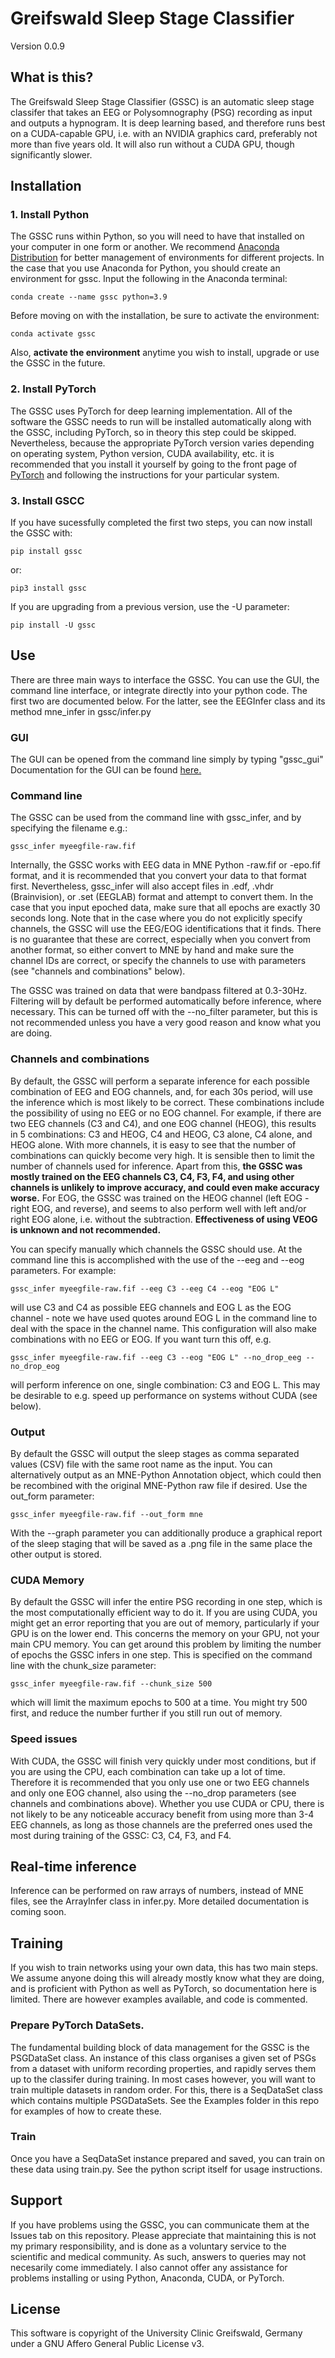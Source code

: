 Greifswald Sleep Stage Classifier
=================================

Version 0.0.9

## What is this?

The Greifswald Sleep Stage Classifier (GSSC) is an automatic sleep stage classifer that takes an EEG or Polysomnography (PSG) recording as input and outputs a hypnogram. It is deep learning based, and therefore runs best on a CUDA-capable GPU, i.e. with an NVIDIA graphics card, preferably not more than five years old. It will also run without a CUDA GPU, though significantly slower.

## Installation

### 1. Install Python
The GSSC runs within Python, so you will need to have that installed on your computer in one form or another. We recommend [Anaconda Distribution](https://www.anaconda.com/products/distribution) for better management of environments for different projects. In the case that you use Anaconda for Python, you should create an environment for gssc. Input the following in the Anaconda terminal:

    conda create --name gssc python=3.9

Before moving on with the installation, be sure to activate the environment:

    conda activate gssc

Also, **activate the environment** anytime you wish to install, upgrade or use the GSSC in the future.

### 2. Install PyTorch
The GSSC uses PyTorch for deep learning implementation. All of the software the GSSC needs to run will be installed automatically along with the GSSC, including PyTorch, so in theory this step could be skipped. Nevertheless, because the appropriate PyTorch version varies depending on operating system, Python version, CUDA availability, etc. it is recommended that you install it yourself by going to the front page of [PyTorch]("https://pytorch.org") and
following the instructions for your particular system.

### 3. Install GSCC
If you have sucessfully completed the first two steps, you can now install the GSSC with:

    pip install gssc

or:

    pip3 install gssc

If you are upgrading from a previous version, use the -U parameter:

    pip install -U gssc

## Use

There are three main ways to interface the GSSC. You can use the GUI, the command line interface, or integrate directly into your python code. The first two are documented below. For the latter, see the EEGInfer class and its method mne_infer in gssc/infer.py

### GUI

The GUI can be opened from the command line simply by typing "gssc_gui" Documentation for the GUI can be found [here.](gui_doc/gui_doc.md)

### Command line

The GSSC can be used from the command line with gssc_infer, and by specifying the filename e.g.:

    gssc_infer myeegfile-raw.fif

Internally, the GSSC works with EEG data in MNE Python -raw.fif or -epo.fif format, and it is recommended that you convert your data to that format first. Nevertheless, gssc_infer will also accept files in .edf, .vhdr (Brainvision), or .set (EEGLAB) format and attempt to convert them. In the case that you input epoched data, make sure that all epochs are exactly 30 seconds long. Note that in the case where you do not explicitly specify channels, the GSSC will use
the EEG/EOG identifications that it finds. There is no guarantee that these are correct, especially when you convert from another format, so either convert to MNE by hand and make sure the channel IDs are correct, or specify the channels to use with parameters (see "channels and combinations" below).

The GSSC was trained on data that were bandpass filtered at 0.3-30Hz. Filtering will by default be performed automatically before inference, where necessary. This can be turned off with the --no_filter parameter, but this is not recommended unless you have a very good reason and know what you are doing.

### Channels and combinations

By default, the GSSC will perform a separate inference for each possible combination of EEG and EOG channels, and, for each 30s period, will use the inference which is most likely to be correct. These combinations include the possibility of using no EEG or no EOG channel. For example, if there are two EEG channels (C3 and C4), and one EOG channel (HEOG), this results in 5 combinations: C3 and HEOG, C4 and HEOG, C3 alone, C4 alone, and HEOG alone. With more channels, it is easy to see that the number of combinations can quickly become very high. It is sensible then to limit the number of channels used for inference. Apart from this, **the GSSC was mostly trained on the EEG channels C3, C4, F3, F4, and using other channels is unlikely to improve accuracy, and could even make accuracy worse.** For EOG, the GSSC was trained on the HEOG channel (left EOG - right EOG, and reverse), and seems to also perform well with left and/or right EOG alone, i.e. without the subtraction. **Effectiveness of using VEOG is unknown and not recommended.**

You can specify manually which channels the GSSC should use. At the command line this is accomplished with the use of the --eeg and --eog parameters. For example:

    gssc_infer myeegfile-raw.fif --eeg C3 --eeg C4 --eog "EOG L"

will use C3 and C4 as possible EEG channels and EOG L as the EOG channel - note we have used quotes around EOG L in the command line to deal with the space in the channel name. This configuration will also make combinations with no EEG or EOG. If you want turn this off, e.g.

    gssc_infer myeegfile-raw.fif --eeg C3 --eog "EOG L" --no_drop_eeg --no_drop_eog

will perform inference on one, single combination: C3 and EOG L. This may be desirable to e.g. speed up performance on systems without CUDA (see below).

### Output
By default the GSSC will output the sleep stages as comma separated values (CSV) file with the same root name as the input. You can alternatively output as an MNE-Python Annotation object, which could then be recombined with the original MNE-Python raw file if desired. Use the out_form parameter:

    gssc_infer myeegfile-raw.fif --out_form mne

With the --graph parameter you can additionally produce a graphical report of the sleep staging that will be saved as a .png file in the same place the other output is stored.

### CUDA Memory
By default the GSSC will infer the entire PSG recording in one step, which is the most computationally efficient way to do it. If you are using CUDA, you might get an error reporting that you are out of memory, particularly if your GPU is on the lower end. This concerns the memory on your GPU, not your main CPU memory. You can get around this problem by limiting the number of epochs the GSSC infers in one step. This is specified on the command line with the
chunk_size parameter:

    gssc_infer myeegfile-raw.fif --chunk_size 500

which will limit the maximum epochs to 500 at a time. You might try 500 first, and reduce the number further if you still run out of memory.

### Speed issues
With CUDA, the GSSC will finish very quickly under most conditions, but if you are using the CPU, each combination can take up a lot of time. Therefore it is recommended that you only use one or two EEG channels and only one EOG channel, also using the --no_drop parameters (see channels and combinations above). Whether you use CUDA or CPU, there is not likely to be any noticeable accuracy benefit from using more than 3-4 EEG channels, as long as those channels are the preferred ones used the most during training of the GSSC: C3, C4, F3, and F4.

## Real-time inference

Inference can be performed on raw arrays of numbers, instead of MNE files, see the ArrayInfer class in infer.py. More detailed documentation is coming soon.

## Training

If you wish to train networks using your own data, this has two main steps. We assume anyone doing this will already mostly know what they are doing, and is proficient with Python as well as PyTorch, so documentation here is limited. There are however examples available, and code is commented.

### Prepare PyTorch DataSets.

The fundamental building block of data management for the GSSC is the PSGDataSet class. An instance of this class organises a given set of PSGs from a dataset with uniform recording properties, and rapidly serves them up to the classifer during training. In most cases however, you will want to train multiple datasets in random order. For this, there is a SeqDataSet class which contains multiple PSGDataSets. See the Examples folder in this repo for examples of how to create these.

### Train
Once you have a SeqDataSet instance prepared and saved, you can train on these data using train.py. See the python script itself for usage instructions.

## Support
If you have problems using the GSSC, you can communicate them at the Issues tab on this repository. Please appreciate that maintaining this is not my primary responsibility, and is done as a voluntary service to the scientific and medical community. As such, answers to queries may not necesarily come immediately. I also cannot offer any assistance for problems installing or using Python, Anaconda, CUDA, or PyTorch. 

## License

This software is copyright of the University Clinic Greifswald, Germany under a GNU Affero General Public License v3.
